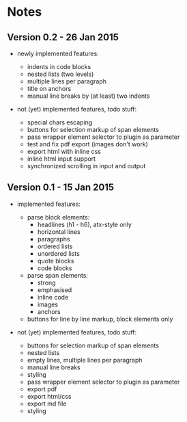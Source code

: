 # Notes

## Version 0.2 - 26 Jan 2015
- newly implemented features:
    + indents in code blocks
    + nested lists (two levels)
    + multiple lines per paragraph
    + title on anchors
    + manual line breaks by (at least) two indents

- not (yet) implemented features, todo stuff:
    + special chars escaping
    + buttons for selection markup of span elements
    + pass wrapper element selector to plugin as parameter
    + test and fix pdf export (images don't work)
    + export html with inline css
    + inline html input support
    + synchronized scrolling in input and output


## Version 0.1 - 15 Jan 2015
- implemented features:
    + parse block elements:
        + headlines (h1 - h6), atx-style only
        + horizontal lines
        + paragraphs
        + ordered lists
        + unordered lists
        + quote blocks
        + code blocks
    + parse span elements:
        + strong
        + emphasised
        + inline code
        + images
        + anchors
    + buttons for line by line markup, block elements only

- not (yet) implemented features, todo stuff:
    + buttons for selection markup of span elements
    + nested lists
    + empty lines, multiple lines per paragraph
    + manual line breaks
    + styling
    + pass wrapper element selector to plugin as parameter
    + export pdf
    + export html/css
    + export md file
    + styling